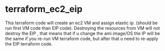 # terraform_ec2_eip
This terraform code will create an ec2 VM and assign elastic ip. (should be run first VM code than EIP code).
Destroying the resources from VM will not destroy the EIP , that means that if u change the ami image/OS the IP will be the same if you re-run VM terraform code, but after that u need to re-apply the EIP terraform code.
